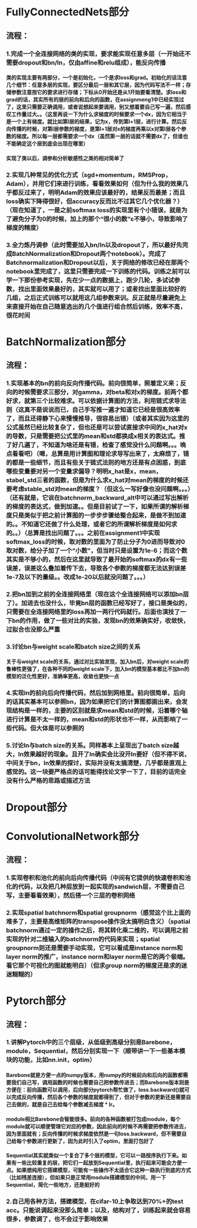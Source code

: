 # FullyConnectedNets部分
## 流程：
### 1.完成一个全连接网络的类的实现，要求能实现任意多层（一开始还不需要dropout和bn/ln，仅由affine和relu组成），能反向传播
#### 类的实现主要有两部分，一个是初始化，一个是求loss和grad。初始化的话注意几个细节：任意多层的实现，要区分最后一层和其它层，因为代码写法不一样；存储参数注意按它的要求进行存储；下标从0开始还是从1开始要看清楚。求loss和grad的话，其实所有的层的前向和后向的函数，在assignmeng1中已经实现过了，这里只需要正确调用，或者说想起来要调用，别又想着要自己写一遍，然后感叹工作量过大。。（这里再说一下为什么求梯度的时候要求一个dx，因为它相当于是一个上有梯度。就比如第l层的结果，记为x，传到第l+1层，进行计算。然后反向传播的时候，对第l层参数的梯度，是第l+1层对x的梯度再乘以x对第l层各个参数的梯度。所以每一层都需要求一个dx（虽然第一层的话就不需要dx了，但谁也不能确定这个层到底会出现在哪里）
#### 实现了类以后，调参和分析敏感性之类的相对简单了
### 2.实现几种常见的优化方式（sgd+momentum，RMSProp，Adam），并用它们来进行训练，看看效果如何（但为什么我的效果几乎都反过来了，明明Adam的效果应该最好的，结果反而最差；而且loss确实下降得很好，但accuracy反而比不过其它几个优化器？）（现在知道了，一是之前softmax loss的实现里有个小错误，就是为了避免分子为0的时候，加上的那个“很小的数”ε不够小，导致影响了梯度的精度）
### 3.全力炼丹调参（此时需要加入bn/ln以及dropout了，所以最好先完成BatchNormalization和Dropout两个notebook）。完成了Batchnormalization和Dropout以后，关于网络的修改已经在那两个notebook里完成了，这里只需要完成一下训练的代码。训练之前可以学一下那份参考实现，先在少一点的数据上，跑少几轮，多试试参数，找出里面效果最好的，其实就可以用了；或者找出里面比较好的几组，之后正式训练可以就用这几组参数来训。反正就是尽量避免上来直接开始在自己随意选出的几个值进行组合然后训练，效率不高，很花时间

# BatchNormalization部分
## 流程：
### 1.实现基本的bn的前向反向传播代码。前向很简单，照着定义来；反向的时候需要求三部分，对gamma，对beta和对x的梯度。前两个都好求，就第三个比较难求。可以依据计算图的方法，利用链式求导法则（这真不是说说而已，自己手写推一遍才知道它已经是很高效率了，而且还得静下心来慢慢推导，很容易出错）（或者其实因为这里的公式虽然已经比较复杂了，但也还是可以尝试直接求中间的x_hat对x的导数，只是需要把公式里的mean和std都换成x相关的表达式。推了好几遍了，不知道为啥还是有错，检查了感觉没什么问题啊。。。晚点看看吧）（嗯，总算是用计算图和理论求导写出来了，太麻烦了，错的都是一些细节，而且有些关于链式法则的地方还是有点困惑，到底哪些变量要对另一个变量求偏导？明明x_hat是x，mean，stabel_std三者的函数，但是为什么求x_hat对mean的梯度的时候还要考虑stable_std对mean的梯度？（但这么一写好像也没问题啊。。。）（还有就是，它说在batchnorm_backward_alt中可以通过写出解析的梯度的表达式，做到加速。。但是目前试了一下，如果所谓的解析梯度只是类似于把之前计算图的一步步步骤给整合起来，是做不到加速的。。不知道它还做了什么处理，或者它的所谓解析梯度是如何求的。。）（总算是找出问题了。。。之前在assignment1中实现softmax_loss的时候，取对数的里面为了防止分子为0进而导致对0取对数，给分子加了一个“小数”，但当时只是设置为1e-6；而这个数其实是不够小的，然后在这里就导致了最开始的softmax的dx有一些误差，误差这么叠加着传下去，导致各个参数的梯度都无法达到误差1e-7及以下的量级。。改成1e-20以后就没问题了。。。）

### 2.把bn加到之前的全连接网络里（现在这个全连接网络可以添加bn层了）。加进去也没什么，毕竟bn层的函数已经写好了，接口是类似的，只需要在全连接网络里的loss再加一两行代码就行。后面也演技了一下bn的作用，做了一些对比的实验，发现bn的效果确实好，收敛快，过拟合也没那么严重
### 3.讨论bn与weight scale和batch size之间的关系
#### 关于与weight scale的关系，通过对比实验发现，加入bn后，对weight scale的鲁棒性更强了，在各种不同的weight scale下，加入bn的模型基本都比不加bn的模型的泛化性更好，准确率更高，收敛也更快一点
### 4.实现ln的前向后向传播代码，然后加到网络里。前向很简单，后向的话其实基本可以参照bn，因为如果把它们的计算图都画出来，会发现结构是一样的，主要的区别就是求mean和std的时候，沿着哪个轴进行计算是不太一样的，mean和std的形状也不一样，从而影响了一些代码。但大体是可以参照的
### 5.讨论ln与batch size的关系。同样基本上呈现出了batch size越大，ln效果越好的现象。且开了ln确实会比没开ln要好（但不得不说，中间关于bn，ln效果的探讨，实际并没有太搞清楚，几乎都是直观上感觉的。这一块要严格点的话可能得找论文学一下了，目前的话完全没有什么严格的思路或描述方法

# Dropout部分

# ConvolutionalNetwork部分
## 流程：
### 1.实现卷积和池化的前向后向传播代码（中间有它提供的快速卷积和池化的代码，以及把几种层放到一起实现的sandwich层，不需要自己写，主要看看效果），然后搭一个三层的卷积网络
### 2.实现spatial batchnorm和spatial groupnorm（感觉这个比上面的难多了，主要是高维矩阵的transpose操作没太搞明白含义）（spatial batchnorm通过一定的操作之后，将其转化乘二维的，可以调用之前实现的针对二维输入的batchnorm的代码来实现；spatial groupnorm则还是需要手动实现，它可以看成是instance norm和layer norm的推广，instance norm和layer norm是它的两个极端。看它那个可视化的图就能明白）（但求group norm的梯度还是求的迷迷糊糊的）

# Pytorch部分
## 流程：
### 1.讲解Pytorch中的三个层级，从低级到高级分别是Barebone，module，Sequential，然后分别实现一下（顺带讲一下一些基本模块的功能，比如nn.init，optim）
#### Barebone就是方便一点的numpy版本，用numpy的时候前向和后向的函数都需要我们自己写，调用函数的时候也需要自己把参数传进去；而Barebone版本则是方便在：前向函数可以调用，后向部分pytorch帮忙做了，loss.backward()就可以完成反向传播，然后各个参数的梯度就都得到了，但对于参数的更新还是需要自己去做的，就是自己去给每个参数减去梯度 * lr。
#### module相比Barebone会智能很多。前向的各种函数被打包成module，每个module就可以顺便管理它对应的参数，因此前向的时候不再需要把参数传进去，因为里面就有；反向传播的时候求梯度依然是一句loss.backward，但不需要自己给每个参数进行更新了，因为此时引入了optim，里面打包好了
#### Sequential其实就类似一个复合了多个层的模型，它可以一路按序执行下来。如果有一些比较重复的层，把它们一起放到Sequential里，执行起来可能会方便一点。如果想纯用它搭建模型，可能有一些操作不太适合它这种一路执行到底的方式（比如残差连接），但如果只是正常用module搭建模型的中间，用一下Sequential，简化一些地方，还是挺好的
### 2.自己用各种方法，搭建模型，在cifar-10上争取达到70%+的test acc。只能说调起来没那么简单；以及，结构对了，训练起来就会容易很多，参数调了，也不会过于影响效果